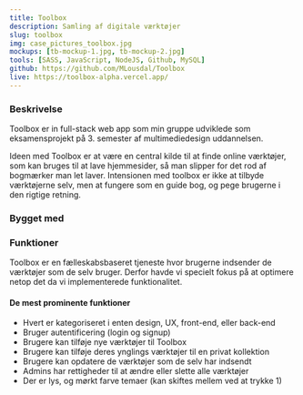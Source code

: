 ```yaml
---
title: Toolbox
description: Samling af digitale værktøjer
slug: toolbox
img: case_pictures_toolbox.jpg
mockups: [tb-mockup-1.jpg, tb-mockup-2.jpg]
tools: [SASS, JavaScript, NodeJS, Github, MySQL]
github: https://github.com/MLousdal/Toolbox
live: https://toolbox-alpha.vercel.app/
---
```


### Beskrivelse

Toolbox er in full-stack web app som min gruppe udviklede som eksamensprojekt på 3. semester af multimediedesign uddannelsen.

Ideen med Toolbox er at være en central kilde til at finde online værktøjer, som kan bruges til at lave hjemmesider, så man slipper for det rod af bogmærker man let laver. Intensionen med toolbox er ikke at tilbyde værktøjerne selv, men at fungere som en guide bog, og pege brugerne i den rigtige retning.

### Bygget med

<v-tools :tools="tools"></v-tools>

### Funktioner

Toolbox er en fælleskabsbaseret tjeneste hvor brugerne indsender de værktøjer som de selv bruger. Derfor havde vi specielt fokus på at optimere netop det da vi implementerede funktionalitet.

#### De mest prominente funktioner

- Hvert er kategoriseret i enten design, UX, front-end, eller back-end
- Bruger autentificering (login og signup)
- Brugere kan tilføje nye værktøjer til Toolbox
- Brugere kan tilføje deres ynglings værktøjer til en privat kollektion
- Brugere kan opdatere de værktøjer som de selv har indsendt
- Admins har rettigheder til at ændre eller slette alle værktøjer
- Der er lys, og mørkt farve temaer (kan skiftes mellem ved at trykke 1)